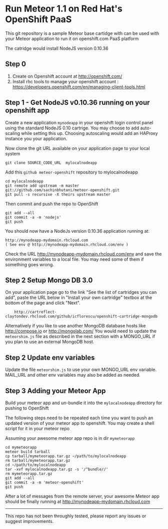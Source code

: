Run Meteor 1.1 on Red Hat's OpenShift PaaS
====================================================================
This git repository is a sample Meteor base cartidge with can be used with your 
Meteor application to run it on openshift.com PaaS platform

The catridge would install NodeJS version 0.10.36

Step 0 
----------------------------------------------------------
1. Create on Openshift account at http://openshift.com/
2. Install rhc tools to manage your openshift account : 
        https://developers.openshift.com/en/managing-client-tools.html


Step 1 - Get NodeJS v0.10.36 running on your openshift app
----------------------------------------------------------

Create a new application `mynodeapp` in your openshift login control panel 
using the standard NodeJS 0.10 cartrige. 
You may choose to add auto-scaling while setting this up.
Choosing autoscaling would add an HAProxy instance you your application. 

Now clone the git URL available on your application page to your local system
    
    git clone SOURCE_CODE_URL  mylocalnodeapp

Add this `github meteor-openshift` repository to mylocalnodeapp

    cd mylocalnodeapp
    git remote add upstream -m master git://github.com/sachinbhutani/meteor-openshift.git
    git pull -s recursive -X theirs upstream master

Then commit and push the repo to OpenShift

    git add --all
    git commit -a -m 'nodejs'
    git push

You should now have a NodeJs version 0.10.36  application running at:

    http://mynodeapp-mydomain.rhcloud.com
    ( See env @ http://mynodeapp-mydomain.rhcloud.com/env )

Check the URL http://mynodeapp-mydomain.rhcloud.com/env and save the environment variables to a local file.
You may need some of them if something goes wrong.

Step 2 Setup Mongo DB 3.0
------------------------------------------------------------
On your application page go to the link "See the list of cartridges you can add", paste the URL below in "Install your own cartridge" textbox at the bottom of the page and click "Next".

        http://cartreflect-claytondev.rhcloud.com/github/icflorescu/openshift-cartridge-mongodb

Alternatively if you like to use another MongoDB database hosts like http://compose.io or http://mongolab.com/ 
You would need to update the `meteorshim.js` file as described in the next section with a MONGO_URL if you plan to use an external MongoDB host.

Step 2 Update env variables 
------------------------------------------------------------
Update the file `meteorshim.js` to use your own MONGO_URL env variable.
MAIL_URL and other env variables may also be added as needed.

Step 3 Adding your Meteor App 
------------------------------------------------------------
Build your meteor app and un-bundle it into the `mylocalnodeapp` directory for pushing to OpenShift

The following steps need to be repeated each time you want to push an updated version of your meteor app to openshift. 
You may create a shell script for it in your meteor repo 

Assuming your awesome meteor app repo is in dir `mymeteorapp`

    cd mymeteorapp 
    meteor build tarball
    cp tarball/mymeteorapp.tar.gz ~/path/to/mylocalnodeapp
    rm tarball/mymeteorapp.tar.gz
    cd ~/path/to/mylocalnodeapp
    tar -xvf mylocalnodeapp.tar.gz -s '/^bundle//'
    rm mymeteorapp.tar.gz
    git add --all
    git commit -a -m 'meteor-openshift'
    git push
    
After a lot of messages from the remote server, your awesome Meteor app should be finally running at 
    http://mynodeapp-mydomain.rhcloud.com

----------------------------------------------------------------------------------------
This repo has not been throughly tested, please report any issues or suggest improvements.
